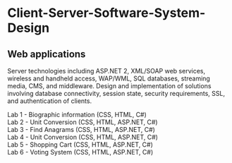 # Client-Server-Software-System-Design
Web applications
-----
Server technologies including ASP.NET 2, XML/SOAP web services, wireless and handheld access, WAP/WML, SQL databases, streaming media, CMS, and middleware. Design and implementation of solutions involving database connectivity, session state, security requirements, SSL, and authentication of clients.

Lab 1 - Biographic information (CSS, HTML, C#) \
Lab 2 - Unit Conversion (CSS, HTML, ASP.NET, C#) \
Lab 3 - Find Anagrams (CSS, HTML, ASP.NET, C#) \
Lab 4 - Unit Conversion (CSS, HTML, ASP.NET, C#) \
Lab 5 - Shopping Cart (CSS, HTML, ASP.NET, C#) \
Lab 6 - Voting System (CSS, HTML, ASP.NET, C#) 

